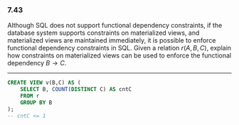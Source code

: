 ### 7.43

Although SQL does not support functional dependency constraints, if the database system supports constraints on materialized views, and materialized views are maintained immediately, it is possible to enforce functional dependency constraints in SQL. Given a relation $r(A,B,C)$, explain how constraints on materialized views can be used to enforce the functional dependency $B \rightarrow C$.

---

```SQL
CREATE VIEW v(B,C) AS (
    SELECT B, COUNT(DISTINCT C) AS cntC
    FROM r
    GROUP BY B
);
-- cntC <= 1
```